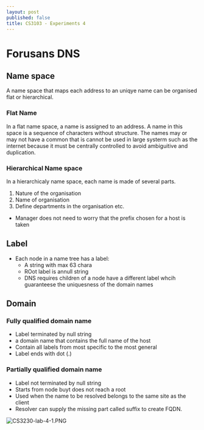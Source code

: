 ```yaml
---
layout: post
published: false
title: CS3103 - Experiments 4
---
```

# Forusans DNS

## Name space
A name space that maps each address to an uniqye name can be organised flat or hierarchical.

### Flat Name
In a flat name space, a name is assigned to an address. A name in this space is a sequence of characters without structure. The names may or may not have a common that is cannot be used in large systerm such as the internet because it must be centrally controlled to avoid ambiguitive and duplication.

### Hierarchical Name space
In a hierarchicaly name space, each name is made of several parts. 

1) Nature of the organisation
2) Name of organisation
3) Define departments in the organisation
etc.

- Manager does not need to worry that the prefix chosen for a host is taken

## Label
- Each node in a name tree has a label:
	- A string with max 63 chara
    - ROot label is  annull string
    - DNS requires children of a node have a different label whcih guaranteese the uniquesness of the domain names
    
## Domain
### Fully qualified domain name
- Label terminated by null string
- a domain name that contains the full name of the host
- Contain all labels from most specific to the most general
- Label ends with dot (.)

### Partially qualified domain name 
- Label not terminated by null string
- Starts from node buyt does not reach a root
- Used when the name to be resolved belongs to the same site as the client
- Resolver can supply the missing part called suffix to create FQDN.

![CS3230-lab-4-1.PNG]({{site.baseurl}}/img/CS3230-lab-4-1.PNG)
